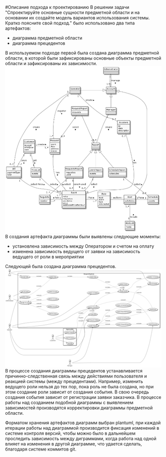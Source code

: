 #Описание подхода к проектированию
В решении задачи "Спроектируйте основные сущности предметной области и на основании
их создайте модель вариантов использования системы. Кратко поясните
свой подход." было использовано два типа артефактов:
- диаграмма предметной области
- диаграмма прецедентов

В используемом подходе первой была создана диаграмма предметной области, в которой были
зафиксированы основные объекты предметной области и зафиксированы их зависимости.
![domain diagram](domain-diagram.png)
В создания артефакта диаграммы были выявлены следующие моменты:
- установлена зависимость между Оператором и счетом на оплату
- изменена зависимость ведущего от заявки на зависимость ведущего от роли в мероприятии

Следующей была создана диаграмма прецедентов.
![use case diagram](use-case-diagram.png)
В процессе создания диаграммы прецедентов
устанавливается причинно-следственная связь между действиями пользователя и реакцией системы (между прецедентами). Например, изменить ведущего роли нельзя до тех пор, пока роль не была создана, но при этом создание роли зависит от создания события. В
свою очередь создания события зависит от регистрации заявки заказчика. В процессе
работы над созданием подобной диаграммы с выявлением зависимостей производятся
корректировки диаграммы предметной области.

Форматом хранения артефактов диаграмм выбран plantuml, при каждой итерации работы над
диаграммой производится фиксация изменений в системе контроля версий, чтобы можно было
в дальнейшем проследить зависимость между диграммами, когда работа над одной влияет на
изменения в другой диаграмме, что удается сделать, благодаря системе коммитов git.
